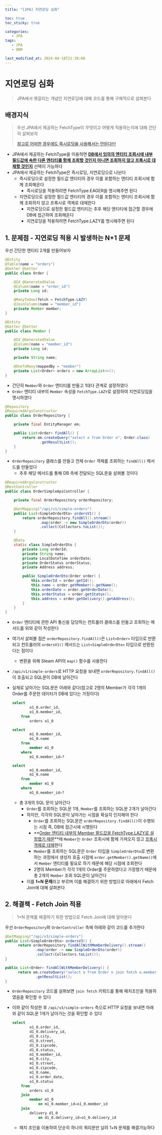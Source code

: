 ```yaml
---
title: "[JPA] 지연로딩 심화"

toc: true
toc_sticky: true

categories:
   - JPA
tags:
   - JPA
   - ORM

last_modified_at: 2024-04-18T21:30:00
---
```

# 지연로딩 심화

> JPA에서 헷갈리는 개념인 지연로딩에 대해 코드를 통해 구체적으로 살펴본다

## 배경지식

> 우선 JPA에서 제공하는 FetchType이 무엇이고 어떻게 적용하는지에 대해 간단히 살펴보자
>
> **<u>참고로 어떠한 경우에도 즉시로딩을 사용해서는 안된다!!!</u>**

- JPA에서 제공하는 FetchType을 이용하면 **<u>DB에서 임의의 엔티티 조회시에 내부 필드값에 속한 다른 엔티티를 함께 조회할 것인지 아니면 조회하지 않고 프록시로 대체할 것인지</u>** 선택이 가능하다
- JPA에서 제공하는 FetchType은 즉시로딩, 지연로딩으로 나뉜다
  - 즉시로딩으로 설정한 필드값 엔티티의 경우 이를 포함하는 엔티티 조회시에 함께 조회해온다
    - 즉시로딩을 적용하려면 FetchType.EAGER을 명시해주면 된다
  - 지연로딩으로 설정한 필드값 엔티티의 경우 이를 포함하는 엔티티 조회시에 함께 조회하지 않고 프록시로 객체로 대체한다
    - 지연로딩으로 설정한 필드값 엔티티는 추후 해당 엔티티에 접근할 경우에 DB에 접근하여 조회해온다
    - 지연로딩을 적용하려면 FetchType.LAZY를 명시해주면 된다



## 1. 문제점 - 지연로딩 적용 시 발생하는 N+1 문제

우선 간단한 엔티티 2개를 만들어보자

``` java
@Entity
@Table(name = "orders")
@Getter @Setter
public class Order {

    @Id @GeneratedValue
    @Column(name = "order_id")
    private Long id;

    @ManyToOne(fetch = FetchType.LAZY)
    @JoinColumn(name = "member_id")
    private Member member;
}

```

``` java
@Entity
@Getter @Setter
public class Member {

    @Id @GeneratedValue
    @Column(name = "member_id")
    private Long id;

    private String name;

    @OneToMany(mappedBy = "member")
    private List<Order> orders = new ArrayList<>();
}

```

- 간단히 ```Member```와 ```Order``` 엔티티를 만들고 1대다 관계로 설정하였다
- ```Order``` 엔티티 내부의 ```Member``` 속성을 ```FetchType.LAZY```로 설정하여 지연로딩임을 명시하였다



``` java
@Repository
@RequiredArgsConstructor
public class OrderRepository {

    private final EntityManager em;

    public List<Order> findAll() {
        return em.createQuery("select o from Order o", Order.class)
                .getResultList();
    }
}

```

- ```OrderRepository``` 클래스를 만들고 전체 ```Order``` 객체를 조회하는 ```findAll()``` 메서드를 만들었다
  - 추후 해당 메서드를 통해 DB 측에 전달되는 SQL문을 살펴볼 것이다



``` java
@RequiredArgsConstructor
@RestController
public class OrderSimpleApiController {

    private final OrderRepository orderRepository;

    @GetMapping("/api/v1/simple-orders")
    public List<SimpleOrderDto> ordersV1() {
        return orderRepository.findAll().stream()
                .map(order -> new SimpleOrderDto(order))
                .collect(Collectors.toList());
    }

    @Data
    static class SimpleOrderDto {
        private Long orderId;
        private String name;
        private LocalDateTime orderDate;
        private OrderStatus orderStatus;
        private Address address;

        public SimpleOrderDto(Order order) {
            this.orderId = order.getId();
            this.name = order.getMember().getName();
            this.orderDate = order.getOrderDate();
            this.orderStatus = order.getStatus();
            this.address = order.getDelivery().getAddress();
        }
    }
}

```

- ```Order``` 엔티티에 관한 API 통신을 담당하는 컨트롤러 클래스를 만들고 조회하는 메서드를 위와 같이 작성한다

- 여기서 살펴볼 점은 ```orderRepository.findAll()```은 ```List<Order>``` 타입으로 반환되고 컨트롤러의 ```ordersV1()```  메서드는 ```List<SimpleOrderDto>``` 타입으로 반환된다는 점이다

  - 변환을 위해 Steam API의 ```map()``` 함수를 사용한다

- ```/api/v1/simple-orders```로 HTTP 요청을 보내면 ```orderRepository.findAll()```이 호출되고 SQL문이 DB에 날아간다

- 실제로 날아가는 SQL문은 아래와 같다(참고로 2명의 Member가 각각 1개의 Order를 주문한 데이터가 DB에 있다는 가정이다)

  ```sql
  select
          o1_0.order_id,
          o1_0.member_id,
      from
          orders o1_0
  ```

  ``` sql
  select
          m1_0.member_id,
          m1_0.name 
      from
          member m1_0 
      where
          m1_0.member_id=?
  ```

  ``` sql
  select
          m1_0.member_id,
          m1_0.name 
      from
          member m1_0 
      where
          m1_0.member_id=?
  ```

  - 총 3개의 SQL 문이 날아간다
    - ```Order```를 조회하는 SQL문 1개, ```Member```를 조회하는 SQL문 2개가 날아간다
    - 하지만, 각각의 SQL문이 날아가는 시점을 확실히 인지해야 한다
      - ```Order```를 조회하는 SQL문은 ```orderRepository.findAll()```이 수행되는 시점 즉, DB에 접근시에 시행된다
      - **<u>Order 엔티티 내부의 Member 필드값을 FetchType.LAZY로 설정했기 때문</u>**에 ```Member```는 ```Order``` 조회시에 함께 가져오지 않고 <u>프록시 객체로 대체</u>한다
      - ```Member```를 조회하는 SQL문은 ```Order``` 타입을 ```SimpleOrderDto```로 변환하는 과정에서 생성자 호출 시점에 ```order.getMember().getName()```에서 ```Member``` 엔티티를 필요로 하기 때문에 해당 시점에 조회한다
      - 2명의 Member가 각각 1개의 Order를 주문하였다고 가정했기 때문에 총 2개의 ```Member``` 조회 SQL문이 날아간다
    - 이를 **1+N 문제**라고 부르며 이를 해결하기 위한 방법으로 아래에서 Fetch Join에 대해 살펴본다



## 2. 해결책 - Fetch Join 적용

> 1+N 문제를 해결하기 위한 방법으로 Fetch Join에 대해 알아본다

우선 ```OrderRepository```와 ```OrderController``` 측에 아래와 같이 코드를 추가한다

``` java
@GetMapping("/api/v3/simple-orders")
public List<SimpleOrderDto> ordersV3() {
      return orderRepository.findAllWithMemberDelivery().stream()
              .map(order -> new SimpleOrderDto(order))
              .collect(Collectors.toList());
}
```

``` java
public List<Order> findAllWithMemberDelivery() {
      return em.createQuery("select o from Order o join fetch o.member m join fetch o.delivery d", Order.class)
              .getResultList();
}
```

- ```OrderRepository``` 코드를 살펴보면 ```join fetch``` 키워드를 통해 패치조인을 적용하였음을 확인할 수 있다

- 이와 같이 작성한 후 ```/api/v3/simple-orders``` 측으로 HTTP 요청을 보내면 아래와 같이 SQL문 1개가 날아가는 것을 확인할 수 있다

  ``` sql
  select
          o1_0.order_id,
          d1_0.delivery_id,
          d1_0.city,
          d1_0.street,
          d1_0.zipcode,
          d1_0.status,
          m1_0.member_id,
          m1_0.city,
          m1_0.street,
          m1_0.zipcode,
          m1_0.name,
          o1_0.order_date,
          o1_0.status 
      from
          orders o1_0 
      join
          member m1_0 
              on m1_0.member_id=o1_0.member_id 
      join
          delivery d1_0 
              on d1_0.delivery_id=o1_0.delivery_id
  ```

  - 패치 조인을 이용하여 단순히 하나의 쿼리문만 날려 1+N 문제를 해결가능하다
